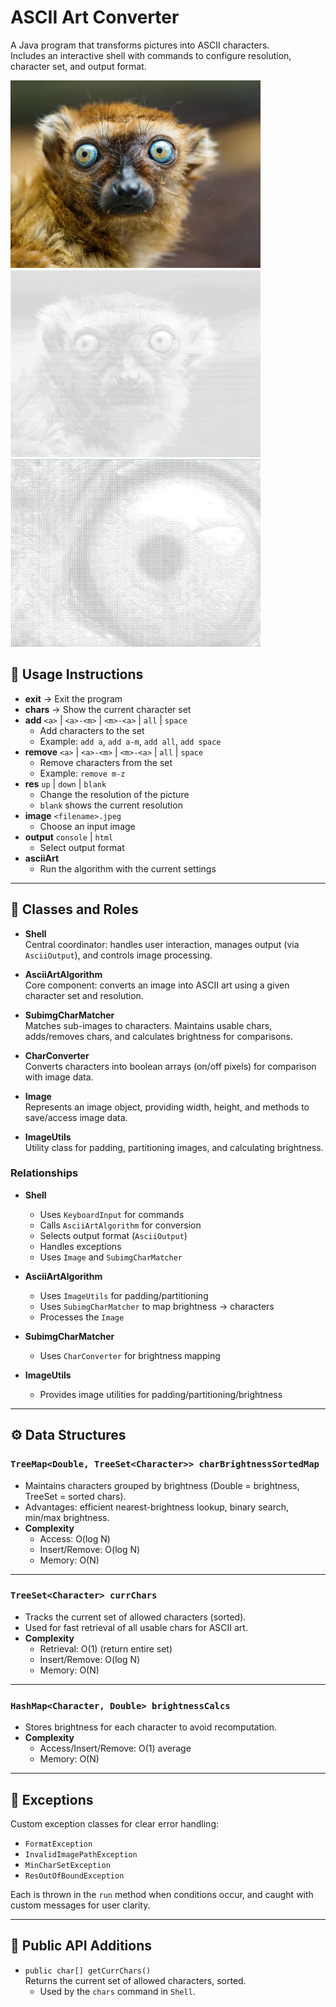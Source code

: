 # ASCII Art Converter

A Java program that transforms pictures into ASCII characters.  
Includes an interactive shell with commands to configure resolution, character set, and output format.

<img src="images/lemur.jpeg" alt="lemur" width="400" height="300"/>
<img src="images/ascii.jpeg" alt="lemur" width="400" height="300"/>
<img src="images/zoom.jpeg" alt="lemur" width="400" height="300"/>

## 📖 Usage Instructions

- **exit** → Exit the program  
- **chars** → Show the current character set  
- **add** `<a>` | `<a>-<m>` | `<m>-<a>` | `all` | `space`  
  - Add characters to the set  
  - Example: `add a`, `add a-m`, `add all`, `add space`  
- **remove** `<a>` | `<a>-<m>` | `<m>-<a>` | `all` | `space`  
  - Remove characters from the set  
  - Example: `remove m-z`  
- **res** `up` | `down` | `blank`  
  - Change the resolution of the picture  
  - `blank` shows the current resolution  
- **image** `<filename>.jpeg`  
  - Choose an input image  
- **output** `console` | `html`  
  - Select output format  
- **asciiArt**  
  - Run the algorithm with the current settings  

---

## 🧩 Classes and Roles

- **Shell**  
  Central coordinator: handles user interaction, manages output (via `AsciiOutput`), and controls image processing.  

- **AsciiArtAlgorithm**  
  Core component: converts an image into ASCII art using a given character set and resolution.  

- **SubimgCharMatcher**  
  Matches sub-images to characters. Maintains usable chars, adds/removes chars, and calculates brightness for comparisons.  

- **CharConverter**  
  Converts characters into boolean arrays (on/off pixels) for comparison with image data.  

- **Image**  
  Represents an image object, providing width, height, and methods to save/access image data.  

- **ImageUtils**  
  Utility class for padding, partitioning images, and calculating brightness.  

### Relationships
- **Shell**  
  - Uses `KeyboardInput` for commands  
  - Calls `AsciiArtAlgorithm` for conversion  
  - Selects output format (`AsciiOutput`)  
  - Handles exceptions  
  - Uses `Image` and `SubimgCharMatcher`  

- **AsciiArtAlgorithm**  
  - Uses `ImageUtils` for padding/partitioning  
  - Uses `SubimgCharMatcher` to map brightness → characters  
  - Processes the `Image`  

- **SubimgCharMatcher**  
  - Uses `CharConverter` for brightness mapping  

- **ImageUtils**  
  - Provides image utilities for padding/partitioning/brightness  

---

## ⚙️ Data Structures

### `TreeMap<Double, TreeSet<Character>> charBrightnessSortedMap`
- Maintains characters grouped by brightness (Double = brightness, TreeSet = sorted chars).  
- Advantages: efficient nearest-brightness lookup, binary search, min/max brightness.  
- **Complexity**  
  - Access: O(log N)  
  - Insert/Remove: O(log N)  
  - Memory: O(N)  

---

### `TreeSet<Character> currChars`
- Tracks the current set of allowed characters (sorted).  
- Used for fast retrieval of all usable chars for ASCII art.  
- **Complexity**  
  - Retrieval: O(1) (return entire set)  
  - Insert/Remove: O(log N)  
  - Memory: O(N)  

---

### `HashMap<Character, Double> brightnessCalcs`
- Stores brightness for each character to avoid recomputation.  
- **Complexity**  
  - Access/Insert/Remove: O(1) average  
  - Memory: O(N)  

---

## 🚨 Exceptions

Custom exception classes for clear error handling:  
- `FormatException`  
- `InvalidImagePathException`  
- `MinCharSetException`  
- `ResOutOfBoundException`  

Each is thrown in the `run` method when conditions occur, and caught with custom messages for user clarity.

---

## 🔑 Public API Additions

- `public char[] getCurrChars()`  
  Returns the current set of allowed characters, sorted.  
  - Used by the `chars` command in `Shell`.
